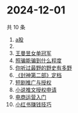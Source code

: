 # 2024-12-01

共 10 条

<!-- BEGIN ZHIHUSEARCH -->
<!-- 最后更新时间 Sun Dec 01 2024 01:17:45 GMT+0800 (China Standard Time) -->
1. [a股](https://www.zhihu.com/search?q=a股)
1. [](https://www.zhihu.com/search?q=)
1. [王曼昱女单冠军](https://www.zhihu.com/search?q=王曼昱女单冠军)
1. [照骗能骗到什么程度](https://www.zhihu.com/search?q=照骗能骗到什么程度)
1. [你听过最野的野史有多野](https://www.zhihu.com/search?q=你听过最野的野史有多野)
1. [《封神第二部》定档](https://www.zhihu.com/search?q=《封神第二部》定档)
1. [短剧推广与授权](https://www.zhihu.com/search?q=短剧推广与授权)
1. [小说推文授权申请](https://www.zhihu.com/search?q=小说推文授权申请)
1. [电商运营入门](https://www.zhihu.com/search?q=电商运营入门)
1. [小红书赚钱技巧](https://www.zhihu.com/search?q=小红书赚钱技巧)
<!-- END ZHIHUSEARCH -->
